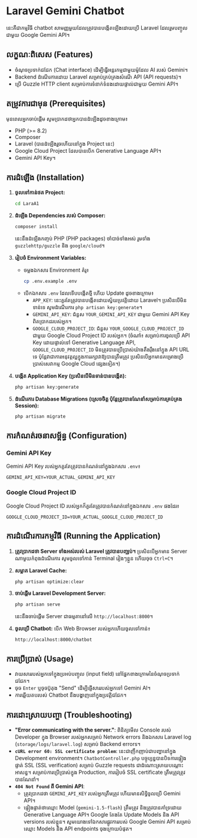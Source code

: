 # Laravel Gemini Chatbot

នេះគឺជាកម្មវិធី chatbot សាមញ្ញមួយដែលត្រូវបានបង្កើតឡើងដោយប្រើ Laravel ដែលរួមបញ្ចូលជាមួយ Google Gemini API។

## លក្ខណៈពិសេស (Features)

*   ចំណុចប្រទាក់ជជែក (Chat interface) ដើម្បីធ្វើអន្តរកម្មជាមួយម៉ូដែល AI របស់ Gemini។
*   Backend ដំណើរការដោយ Laravel សម្រាប់គ្រប់គ្រងសំណើ API (API requests)។
*   ប្រើ Guzzle HTTP client សម្រាប់ការទំនាក់ទំនងដោយផ្ទាល់ជាមួយ Gemini API។

## តម្រូវការជាមុន (Prerequisites)

មុនពេលអ្នកចាប់ផ្តើម សូមប្រាកដថាអ្នកបានដំឡើងដូចខាងក្រោម៖

*   PHP (>= 8.2)
*   Composer
*   Laravel (បានដំឡើងរួចហើយនៅក្នុង Project នេះ)
*   Google Cloud Project ដែលបានបើក Generative Language API។
*   Gemini API Key។

## ការដំឡើង (Installation)

1.  **ចូលទៅកាន់ថត Project:**
    ```bash
    cd LaraA1
    ```

2.  **ដំឡើង Dependencies របស់ Composer:**
    ```bash
    composer install
    ```
    នេះនឹងដំឡើងកញ្ចប់ PHP (PHP packages) ចាំបាច់ទាំងអស់ រួមទាំង `guzzlehttp/guzzle` និង `google/cloud`។

3.  **រៀបចំ Environment Variables:**
    *   ចម្លងឯកសារ Environment គំរូ៖
        ```bash
        cp .env.example .env
        ```
    *   បើកឯកសារ `.env` ដែលទើបបង្កើតថ្មី ហើយ Update ដូចខាងក្រោម៖
        *   `APP_KEY`: នេះគួរតែត្រូវបានបង្កើតដោយស្វ័យប្រវត្តិដោយ Laravel។ ប្រសិនបើមិនទាន់ទេ សូមដំណើរការ `php artisan key:generate`។
        *   `GEMINI_API_KEY`: ជំនួស `YOUR_GEMINI_API_KEY` ជាមួយ Gemini API Key ពិតប្រាកដរបស់អ្នក។
        *   `GOOGLE_CLOUD_PROJECT_ID`: ជំនួស `YOUR_GOOGLE_CLOUD_PROJECT_ID` ជាមួយ Google Cloud Project ID របស់អ្នក។ (ចំណាំ៖ សម្រាប់ការចូលប្រើ API Key ដោយផ្ទាល់ទៅ Generative Language API, `GOOGLE_CLOUD_PROJECT_ID` មិនត្រូវបានប្រើប្រាស់យ៉ាងតឹងរ៉ឹងនៅក្នុង API URL ទេ ប៉ុន្តែវាជាការអនុវត្តល្អក្នុងការរក្សាវាឱ្យបានត្រឹមត្រូវ ប្រសិនបើអ្នកមានគម្រោងប្រើប្រាស់សេវាកម្ម Google Cloud ផ្សេងទៀត។)

4.  **បង្កើត Application Key (ប្រសិនបើមិនទាន់បានបង្កើត):**
    ```bash
    php artisan key:generate
    ```

5.  **ដំណើរការ Database Migrations (ស្រេចចិត្ត ប៉ុន្តែត្រូវបានណែនាំសម្រាប់ការគ្រប់គ្រង Session):**
    ```bash
    php artisan migrate
    ```

## ការកំណត់រចនាសម្ព័ន្ធ (Configuration)

### Gemini API Key

Gemini API Key របស់អ្នកគួរតែត្រូវបានកំណត់នៅក្នុងឯកសារ `.env`៖

```
GEMINI_API_KEY=YOUR_ACTUAL_GEMINI_API_KEY
```

### Google Cloud Project ID

Google Cloud Project ID របស់អ្នកក៏គួរតែត្រូវបានកំណត់នៅក្នុងឯកសារ `.env` ផងដែរ៖

```
GOOGLE_CLOUD_PROJECT_ID=YOUR_ACTUAL_GOOGLE_CLOUD_PROJECT_ID
```

## ការដំណើរការកម្មវិធី (Running the Application)

1.  **ត្រូវប្រាកដថា Server ទាំងអស់របស់ Laravel ត្រូវបានបញ្ឈប់។** ប្រសិនបើអ្នកមាន Server ណាមួយកំពុងដំណើរការ សូមចូលទៅកាន់ Terminal រៀងៗខ្លួន ហើយចុច `Ctrl+C`។

2.  **សម្អាត Laravel Cache:**
    ```bash
    php artisan optimize:clear
    ```

3.  **ចាប់ផ្តើម Laravel Development Server:**
    ```bash
    php artisan serve
    ```
    នេះនឹងចាប់ផ្តើម Server ជាធម្មតានៅលើ `http://localhost:8000`។

4.  **ចូលប្រើ Chatbot:**
    បើក Web Browser របស់អ្នកហើយចូលទៅកាន់៖
    ```
    http://localhost:8000/chatbot
    ```

## ការប្រើប្រាស់ (Usage)

*   វាយសាររបស់អ្នកទៅក្នុងប្រអប់បញ្ចូល (input field) នៅផ្នែកខាងក្រោមនៃចំណុចប្រទាក់ជជែក។
*   ចុច `Enter` ឬចុចប៊ូតុង "Send" ដើម្បីផ្ញើសាររបស់អ្នកទៅ Gemini AI។
*   ការឆ្លើយតបរបស់ Chatbot នឹងបង្ហាញនៅក្នុងប្រវត្តិជជែក។

## ការដោះស្រាយបញ្ហា (Troubleshooting)

*   **"Error communicating with the server."**: ពិនិត្យមើល Console របស់ Developer ក្នុង Browser របស់អ្នកសម្រាប់ Network errors និងឯកសារ Laravel log (`storage/logs/laravel.log`) សម្រាប់ Backend errors។
*   **`cURL error 60: SSL certificate problem`**: នេះជាញឹកញាប់ជាបញ្ហានៅក្នុង Development environment។ `ChatbotController.php` បច្ចុប្បន្នបានបិទការផ្ទៀងផ្ទាត់ SSL (SSL verification) សម្រាប់ Guzzle requests ជាដំណោះស្រាយបណ្តោះអាសន្ន។ សម្រាប់ការប្រើប្រាស់ក្នុង Production, ការរៀបចំ SSL certificate ត្រឹមត្រូវត្រូវបានណែនាំ។
*   **`404 Not Found` ពី Gemini API**:
    *   ត្រូវប្រាកដថា `GEMINI_API_KEY` របស់អ្នកត្រឹមត្រូវ ហើយមានសិទ្ធិចូលប្រើ Gemini API។
    *   ផ្ទៀងផ្ទាត់ថាឈ្មោះ Model (`gemini-1.5-flash`) ត្រឹមត្រូវ និងត្រូវបានគាំទ្រដោយ Generative Language API។ Google តែងតែ Update Models និង API versions របស់ខ្លួន។ សូមយោងទៅឯកសារផ្លូវការរបស់ Google Gemini API សម្រាប់ឈ្មោះ Models និង API endpoints ចុងក្រោយបំផុត។
